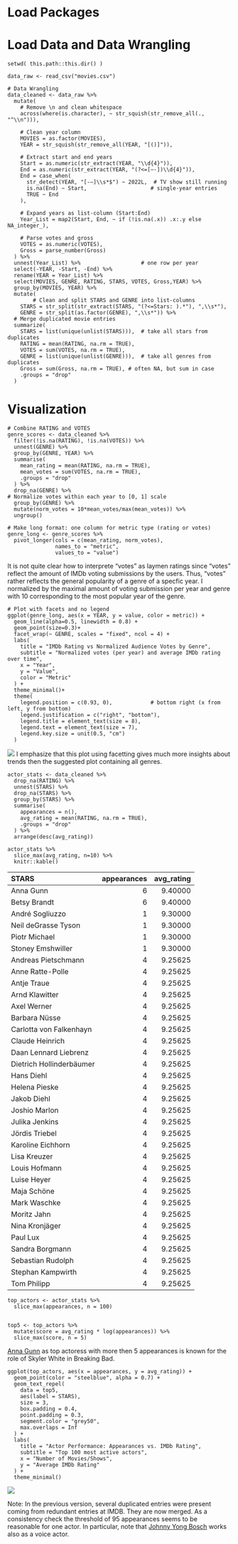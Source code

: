 # Load Packages

# Load Data and Data Wrangling

    setwd( this.path::this.dir() )

    data_raw <- read_csv("movies.csv")

    # Data Wrangling
    data_cleaned <- data_raw %>% 
      mutate(
        # Remove \n and clean whitespace
        across(where(is.character), ~ str_squish(str_remove_all(., "^\\n"))),

        # Clean year column
        MOVIES = as.factor(MOVIES),
        YEAR = str_squish(str_remove_all(YEAR, "[()]")),

        # Extract start and end years
        Start = as.numeric(str_extract(YEAR, "\\d{4}")),
        End = as.numeric(str_extract(YEAR, "(?<=[–-])\\d{4}")),
        End = case_when(
          str_detect(YEAR, "[-–]\\s*$") ~ 2022L,  # TV show still running
          is.na(End) ~ Start,                    # single-year entries
          TRUE ~ End
        ),

        # Expand years as list-column (Start:End)
        Year_List = map2(Start, End, ~ if (!is.na(.x)) .x:.y else NA_integer_),

        # Parse votes and gross
        VOTES = as.numeric(VOTES),
        Gross = parse_number(Gross)
      ) %>%
      unnest(Year_List) %>%                   # one row per year
      select(-YEAR, -Start, -End) %>% 
      rename(YEAR = Year_List) %>% 
      select(MOVIES, GENRE, RATING, STARS, VOTES, Gross,YEAR) %>% 
      group_by(MOVIES, YEAR) %>%
      mutate(
            # Clean and split STARS and GENRE into list-columns
        STARS = str_split(str_extract(STARS, "(?<=Stars: ).*"), ",\\s*"),
        GENRE = str_split(as.factor(GENRE), ",\\s*")) %>% 
      # Merge duplicated movie entries
      summarize(
        STARS = list(unique(unlist(STARS))),  # take all stars from duplicates
        RATING = mean(RATING, na.rm = TRUE),
        VOTES = sum(VOTES, na.rm = TRUE),
        GENRE = list(unique(unlist(GENRE))),  # take all genres from duplicates
        Gross = sum(Gross, na.rm = TRUE), # often NA, but sum in case
        .groups = "drop"
      ) 

# Visualization

    # Combine RATING and VOTES
    genre_scores <- data_cleaned %>%
      filter(!is.na(RATING), !is.na(VOTES)) %>%
      unnest(GENRE) %>%
      group_by(GENRE, YEAR) %>%
      summarise(
        mean_rating = mean(RATING, na.rm = TRUE),
        mean_votes = sum(VOTES, na.rm = TRUE),
        .groups = "drop"
      ) %>%
      drop_na(GENRE) %>% 
    # Normalize votes within each year to [0, 1] scale
      group_by(GENRE) %>%
      mutate(norm_votes = 10*mean_votes/max(mean_votes)) %>%
      ungroup()

    # Make long format: one column for metric type (rating or votes)
    genre_long <- genre_scores %>%
      pivot_longer(cols = c(mean_rating, norm_votes),
                   names_to = "metric",
                   values_to = "value")

It is not quite clear how to interprete “votes” as laymen ratings since
“votes” reflect the amount of IMDb voting submissions by the users.
Thus, “votes” rather reflects the general popularity of a genre of a
specfic year. I normalized by the maximal amount of voting submission
per year and genre with 10 corresponding to the most popular year of the
genre.

    # Plot with facets and no legend
    ggplot(genre_long, aes(x = YEAR, y = value, color = metric)) +
      geom_line(alpha=0.5, linewidth = 0.8) +
      geom_point(size=0.3)+
      facet_wrap(~ GENRE, scales = "fixed", ncol = 4) + 
      labs(
        title = "IMDb Rating vs Normalized Audience Votes by Genre",
        subtitle = "Normalized votes (per year) and average IMDb rating over time",
        x = "Year",
        y = "Value",
        color = "Metric"
      ) +
      theme_minimal()+
      theme(
        legend.position = c(0.93, 0),            # bottom right (x from left, y from bottom)
        legend.justification = c("right", "bottom"),
        legend.title = element_text(size = 8),
        legend.text = element_text(size = 7),
        legend.key.size = unit(0.5, "cm")
      )

![](hd25viet_files/figure-markdown_strict/Plot%20of%20votes%20and%20rating-1.png)
I emphasize that this plot using facetting gives much more insights
about trends then the suggested plot containing all genres.

    actor_stats <- data_cleaned %>%
      drop_na(RATING) %>%
      unnest(STARS) %>%
      drop_na(STARS) %>%
      group_by(STARS) %>%
      summarise(
        appearances = n(),
        avg_rating = mean(RATING, na.rm = TRUE),
        .groups = "drop"
      ) %>%
      arrange(desc(avg_rating))

    actor_stats %>% 
      slice_max(avg_rating, n=10) %>% 
      knitr::kable()

<table>
<thead>
<tr class="header">
<th style="text-align: left;">STARS</th>
<th style="text-align: right;">appearances</th>
<th style="text-align: right;">avg_rating</th>
</tr>
</thead>
<tbody>
<tr class="odd">
<td style="text-align: left;">Anna Gunn</td>
<td style="text-align: right;">6</td>
<td style="text-align: right;">9.40000</td>
</tr>
<tr class="even">
<td style="text-align: left;">Betsy Brandt</td>
<td style="text-align: right;">6</td>
<td style="text-align: right;">9.40000</td>
</tr>
<tr class="odd">
<td style="text-align: left;">André Sogliuzzo</td>
<td style="text-align: right;">1</td>
<td style="text-align: right;">9.30000</td>
</tr>
<tr class="even">
<td style="text-align: left;">Neil deGrasse Tyson</td>
<td style="text-align: right;">1</td>
<td style="text-align: right;">9.30000</td>
</tr>
<tr class="odd">
<td style="text-align: left;">Piotr Michael</td>
<td style="text-align: right;">1</td>
<td style="text-align: right;">9.30000</td>
</tr>
<tr class="even">
<td style="text-align: left;">Stoney Emshwiller</td>
<td style="text-align: right;">1</td>
<td style="text-align: right;">9.30000</td>
</tr>
<tr class="odd">
<td style="text-align: left;">Andreas Pietschmann</td>
<td style="text-align: right;">4</td>
<td style="text-align: right;">9.25625</td>
</tr>
<tr class="even">
<td style="text-align: left;">Anne Ratte-Polle</td>
<td style="text-align: right;">4</td>
<td style="text-align: right;">9.25625</td>
</tr>
<tr class="odd">
<td style="text-align: left;">Antje Traue</td>
<td style="text-align: right;">4</td>
<td style="text-align: right;">9.25625</td>
</tr>
<tr class="even">
<td style="text-align: left;">Arnd Klawitter</td>
<td style="text-align: right;">4</td>
<td style="text-align: right;">9.25625</td>
</tr>
<tr class="odd">
<td style="text-align: left;">Axel Werner</td>
<td style="text-align: right;">4</td>
<td style="text-align: right;">9.25625</td>
</tr>
<tr class="even">
<td style="text-align: left;">Barbara Nüsse</td>
<td style="text-align: right;">4</td>
<td style="text-align: right;">9.25625</td>
</tr>
<tr class="odd">
<td style="text-align: left;">Carlotta von Falkenhayn</td>
<td style="text-align: right;">4</td>
<td style="text-align: right;">9.25625</td>
</tr>
<tr class="even">
<td style="text-align: left;">Claude Heinrich</td>
<td style="text-align: right;">4</td>
<td style="text-align: right;">9.25625</td>
</tr>
<tr class="odd">
<td style="text-align: left;">Daan Lennard Liebrenz</td>
<td style="text-align: right;">4</td>
<td style="text-align: right;">9.25625</td>
</tr>
<tr class="even">
<td style="text-align: left;">Dietrich Hollinderbäumer</td>
<td style="text-align: right;">4</td>
<td style="text-align: right;">9.25625</td>
</tr>
<tr class="odd">
<td style="text-align: left;">Hans Diehl</td>
<td style="text-align: right;">4</td>
<td style="text-align: right;">9.25625</td>
</tr>
<tr class="even">
<td style="text-align: left;">Helena Pieske</td>
<td style="text-align: right;">4</td>
<td style="text-align: right;">9.25625</td>
</tr>
<tr class="odd">
<td style="text-align: left;">Jakob Diehl</td>
<td style="text-align: right;">4</td>
<td style="text-align: right;">9.25625</td>
</tr>
<tr class="even">
<td style="text-align: left;">Joshio Marlon</td>
<td style="text-align: right;">4</td>
<td style="text-align: right;">9.25625</td>
</tr>
<tr class="odd">
<td style="text-align: left;">Julika Jenkins</td>
<td style="text-align: right;">4</td>
<td style="text-align: right;">9.25625</td>
</tr>
<tr class="even">
<td style="text-align: left;">Jördis Triebel</td>
<td style="text-align: right;">4</td>
<td style="text-align: right;">9.25625</td>
</tr>
<tr class="odd">
<td style="text-align: left;">Karoline Eichhorn</td>
<td style="text-align: right;">4</td>
<td style="text-align: right;">9.25625</td>
</tr>
<tr class="even">
<td style="text-align: left;">Lisa Kreuzer</td>
<td style="text-align: right;">4</td>
<td style="text-align: right;">9.25625</td>
</tr>
<tr class="odd">
<td style="text-align: left;">Louis Hofmann</td>
<td style="text-align: right;">4</td>
<td style="text-align: right;">9.25625</td>
</tr>
<tr class="even">
<td style="text-align: left;">Luise Heyer</td>
<td style="text-align: right;">4</td>
<td style="text-align: right;">9.25625</td>
</tr>
<tr class="odd">
<td style="text-align: left;">Maja Schöne</td>
<td style="text-align: right;">4</td>
<td style="text-align: right;">9.25625</td>
</tr>
<tr class="even">
<td style="text-align: left;">Mark Waschke</td>
<td style="text-align: right;">4</td>
<td style="text-align: right;">9.25625</td>
</tr>
<tr class="odd">
<td style="text-align: left;">Moritz Jahn</td>
<td style="text-align: right;">4</td>
<td style="text-align: right;">9.25625</td>
</tr>
<tr class="even">
<td style="text-align: left;">Nina Kronjäger</td>
<td style="text-align: right;">4</td>
<td style="text-align: right;">9.25625</td>
</tr>
<tr class="odd">
<td style="text-align: left;">Paul Lux</td>
<td style="text-align: right;">4</td>
<td style="text-align: right;">9.25625</td>
</tr>
<tr class="even">
<td style="text-align: left;">Sandra Borgmann</td>
<td style="text-align: right;">4</td>
<td style="text-align: right;">9.25625</td>
</tr>
<tr class="odd">
<td style="text-align: left;">Sebastian Rudolph</td>
<td style="text-align: right;">4</td>
<td style="text-align: right;">9.25625</td>
</tr>
<tr class="even">
<td style="text-align: left;">Stephan Kampwirth</td>
<td style="text-align: right;">4</td>
<td style="text-align: right;">9.25625</td>
</tr>
<tr class="odd">
<td style="text-align: left;">Tom Philipp</td>
<td style="text-align: right;">4</td>
<td style="text-align: right;">9.25625</td>
</tr>
</tbody>
</table>

    top_actors <- actor_stats %>%
      slice_max(appearances, n = 100)


    top5 <- top_actors %>%
      mutate(score = avg_rating * log(appearances)) %>%
      slice_max(score, n = 5)

[Anna Gunn](https://en.wikipedia.org/wiki/Anna_Gunn) as top actoress
with more then 5 appearances is known for the role of Skyler White in
Breaking Bad.

    ggplot(top_actors, aes(x = appearances, y = avg_rating)) +
      geom_point(color = "steelblue", alpha = 0.7) +
      geom_text_repel(
        data = top5,
        aes(label = STARS),
        size = 3,
        box.padding = 0.4,
        point.padding = 0.3,
        segment.color = "grey50",
        max.overlaps = Inf
      ) +
      labs(
        title = "Actor Performance: Appearances vs. IMDb Rating",
        subtitle = "Top 100 most active actors",
        x = "Number of Movies/Shows",
        y = "Average IMDb Rating"
      ) +
      theme_minimal()

![](hd25viet_files/figure-markdown_strict/Plot%20top%20actors-1.png)

Note: In the previous version, several duplicated entries were present
coming from redundant entries at IMDB. They are now merged. As a
consistency check the threshold of 95 appearances seems to be reasonable
for one actor. In particular, note that [Johnny Yong
Bosch](https://en.wikipedia.org/wiki/Johnny_Yong_Bosch) works also as a
voice actor.
